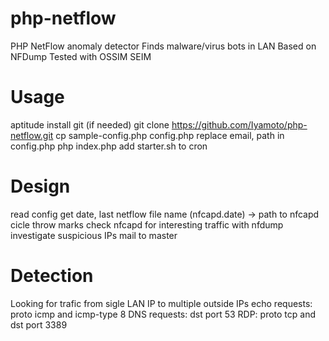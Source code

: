 php-netflow
===========

PHP NetFlow anomaly detector
Finds malware/virus bots in LAN
Based on NFDump
Tested with OSSIM SEIM

Usage
=====
aptitude install git (if needed)
git clone https://github.com/Iyamoto/php-netflow.git
cp sample-config.php config.php
replace email, path in config.php
php index.php
add starter.sh to cron

Design
======
read config
get date, last netflow file name (nfcapd.date) -> path to nfcapd
cicle throw marks
    check nfcapd for interesting traffic with nfdump
    investigate suspicious IPs
    mail to master

Detection
=========
Looking for trafic from sigle LAN IP to multiple outside IPs 
echo requests: proto icmp and icmp-type 8
DNS requests: dst port 53
RDP: proto tcp and dst port 3389
